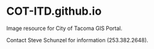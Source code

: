 # COT-ITD.github.io
Image resource for City of Tacoma GIS Portal.

Contact Steve Schunzel for information (253.382.2648).


